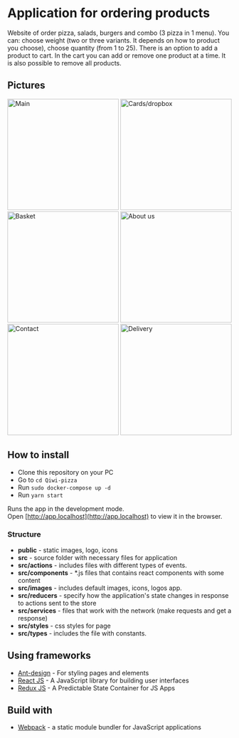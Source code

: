 # Application for ordering products

Website of order pizza, salads, burgers and combo (3 pizza in 1 menu). You can: choose weight (two or three variants. It
depends on how to product you choose), choose quantity (from 1 to 25). There is an option to add a product to cart. 
In the cart you can add or remove one product at a time. It is also possible to remove all products.

## Pictures
<p>
  <img src="https://raw.githubusercontent.com/FireRipper/Qiwi-Pizza/tree/master/docs/images/pic-1.png?raw=true" alt="Main" height="250px">
  <img src="https://raw.githubusercontent.com/FireRipper/Qiwi-Pizza/tree/master/docs/images/pic-2.png?raw=true" alt="Cards/dropbox" height="250px">
  <img src="https://raw.githubusercontent.com/FireRipper/Qiwi-Pizza/tree/master/docs/images/pic-3.png?raw=true" alt="Basket" height="250px">
  <img src="https://raw.githubusercontent.com/FireRipper/Qiwi-Pizza/tree/master/docs/images/pic-4.png?raw=true" alt="About us" height="250px">
  <img src="https://raw.githubusercontent.com/FireRipper/Qiwi-Pizza/tree/master/docs/images/pic-5.png?raw=true" alt="Contact" height="250px">
  <img src="https://raw.githubusercontent.com/FireRipper/Qiwi-Pizza/tree/master/docs/images/pic-6.png?raw=true" alt="Delivery" height="250px">
</p>

## How to install

- Clone this repository on your PC
- Go to `cd Qiwi-pizza`
- Run `sudo docker-compose up -d`
- Run `yarn start`

Runs the app in the development mode.<br />
Open [http://app.localhost](http://app.localhost) to view it in the browser.

### Structure

- **public** - static images, logo, icons
- **src** - source folder with necessary files for application
- **src/actions** - includes files with different types of events.
- **src/components** - *.js files that contains react components with some content
- **src/images** - includes default images, icons, logos app.
- **src/reducers** - specify how the application's state changes in response to actions sent to the store
- **src/services** - files that work with the network (make requests and get a response)
- **src/styles** - css styles for page
- **src/types** - includes the file with constants.

## Using frameworks

* [Ant-design](https://ant.design/) - For styling pages and elements
* [React JS](https://reactjs.org/) - A JavaScript library for building user interfaces
* [Redux JS](https://redux.js.org/) - A Predictable State Container for JS Apps

## Build with

* [Webpack](https://webpack.js.org/) - a static module bundler for JavaScript applications
